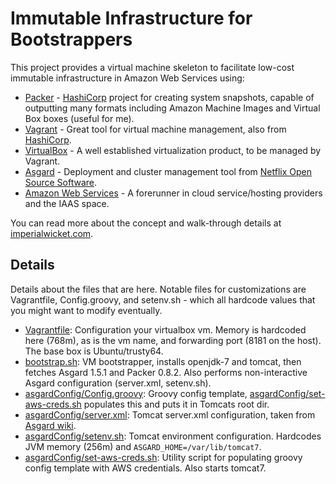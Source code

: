 # Immutable Infrastructure for Bootstrappers

This project provides a virtual machine skeleton to facilitate low-cost immutable infrastructure in Amazon Web Services using:

 - [Packer](https://packer.io/) - [HashiCorp](https://hashicorp.com/) project for creating system snapshots, capable of outputting many formats including Amazon Machine Images and Virtual Box boxes (useful for me).
 - [Vagrant](https://www.vagrantup.com/) - Great tool for virtual machine management, also from [HashiCorp](https://hashicorp.com/).
 - [VirtualBox](https://www.virtualbox.org/) - A well established virtualization product, to be managed by Vagrant.
 - [Asgard](https://github.com/Netflix/asgard) - Deployment and cluster management tool from [Netflix Open Source Software](http://netflix.github.io/).
 - [Amazon Web Services](https://aws.amazon.com/) - A forerunner in cloud service/hosting providers and the IAAS space.

You can read more about the concept and walk-through details at [imperialwicket.com](http://imperialwicket.com/immutable-infrastructure-for-bootstrappers/).

## Details

Details about the files that are here. Notable files for customizations are Vagrantfile, Config.groovy, and setenv.sh - which all hardcode values that you might want to modify eventually.

 - [Vagrantfile](Vagrantfile): Configuration your virtualbox vm. Memory is hardcoded here (768m), as is the vm name, and forwarding port (8181 on the host). The base box is Ubuntu/trusty64.
 - [bootstrap.sh](bootstrap.sh): VM bootstrapper, installs openjdk-7 and tomcat, then fetches Asgard 1.5.1 and Packer 0.8.2. Also performs non-interactive Asgard configuration (server.xml, setenv.sh).
 - [asgardConfig/Config.groovy](asgardConfig/Config.groovy): Groovy config template, [asgardConfig/set-aws-creds.sh](asgardConfig/set-aws-creds.sh) populates this and puts it in Tomcats root dir.
 - [asgardConfig/server.xml](asgardConfig/server.xml): Tomcat server.xml configuration, taken from [Asgard wiki](https://github.com/Netflix/asgard/wiki/Tomcat-configuration#example-tomcatconfserverxml).
 - [asgardConfig/setenv.sh](asgardConfig/setenv.sh): Tomcat environment configuration. Hardcodes JVM memory (256m) and `ASGARD_HOME=/var/lib/tomcat7`.
 - [asgardConfig/set-aws-creds.sh](asgardConfig/set-aws-creds.sh): Utility script for populating groovy config template with AWS credentials. Also starts tomcat7.
